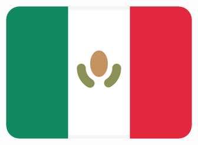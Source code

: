 <svg viewBox="0 -4 28 28" fill="none" xmlns="http://www.w3.org/2000/svg"><g id="SVGRepo_bgCarrier" stroke-width="0"></g><g id="SVGRepo_tracerCarrier" stroke-linecap="round" stroke-linejoin="round"></g><g id="SVGRepo_iconCarrier"> <g clip-path="url(#clip0_503_3956)"> <rect x="0.25" y="0.25" width="27.5" height="19.5" rx="1.75" fill="white" stroke="#F5F5F5" stroke-width="0.5"></rect> <mask id="mask0_503_3956" style="mask-type:alpha" maskUnits="userSpaceOnUse" x="0" y="0" width="28" height="20"> <rect x="0.25" y="0.25" width="27.5" height="19.5" rx="1.75" fill="white" stroke="white" stroke-width="0.5"></rect> </mask> <g mask="url(#mask0_503_3956)"> <rect x="18.6667" width="9.33333" height="20" fill="#E3283E"></rect> <path fill-rule="evenodd" clip-rule="evenodd" d="M0 20H9.33333V0H0V20Z" fill="#128A60"></path> <path d="M12 9.33334C12 8.96515 11.7015 8.66668 11.3333 8.66668C10.9652 8.66668 10.6667 8.96515 10.6667 9.33334H12ZM12.329 12.2181C12.6475 12.4029 13.0555 12.2945 13.2402 11.9761C13.425 11.6576 13.3167 11.2496 12.9982 11.0649L12.329 12.2181ZM15.0757 11.0198C14.7655 11.2182 14.6749 11.6305 14.8732 11.9407C15.0716 12.2508 15.4839 12.3415 15.7941 12.1431L15.0757 11.0198ZM17.3333 9.33334C17.3333 8.96515 17.0349 8.66668 16.6667 8.66668C16.2985 8.66668 16 8.96515 16 9.33334H17.3333ZM10.6667 9.33334C10.6667 10.5664 11.3366 11.6422 12.329 12.2181L12.9982 11.0649C12.3999 10.7177 12 10.0718 12 9.33334H10.6667ZM15.7941 12.1431C16.7183 11.552 17.3333 10.5147 17.3333 9.33334H16C16 10.041 15.6329 10.6634 15.0757 11.0198L15.7941 12.1431Z" fill="#8C9157"></path> <path fill-rule="evenodd" clip-rule="evenodd" d="M14 10.6667C14.7364 10.6667 15.3333 9.77123 15.3333 8.66666C15.3333 7.56209 14.7364 6.66666 14 6.66666C13.2636 6.66666 12.6667 7.56209 12.6667 8.66666C12.6667 9.77123 13.2636 10.6667 14 10.6667Z" fill="#C59262"></path> </g> </g> <defs> <clipPath id="clip0_503_3956"> <rect width="28" height="20" rx="2" fill="white"></rect> </clipPath> </defs> </g></svg>

